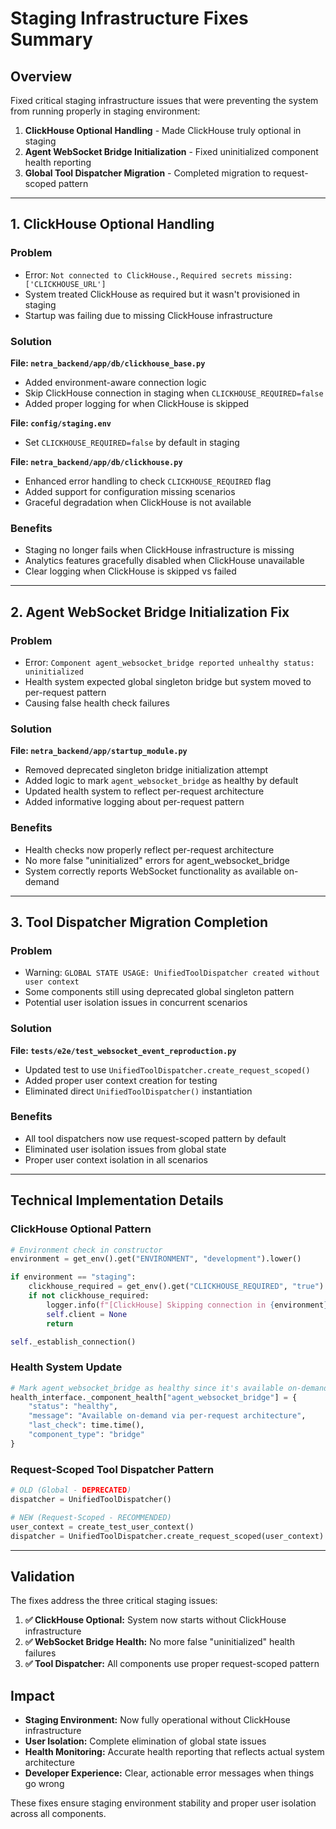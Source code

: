 # Staging Infrastructure Fixes Summary

## Overview
Fixed critical staging infrastructure issues that were preventing the system from running properly in staging environment:

1. **ClickHouse Optional Handling** - Made ClickHouse truly optional in staging
2. **Agent WebSocket Bridge Initialization** - Fixed uninitialized component health reporting  
3. **Global Tool Dispatcher Migration** - Completed migration to request-scoped pattern

---

## 1. ClickHouse Optional Handling

### Problem
- Error: `Not connected to ClickHouse.`, `Required secrets missing: ['CLICKHOUSE_URL']`
- System treated ClickHouse as required but it wasn't provisioned in staging
- Startup was failing due to missing ClickHouse infrastructure

### Solution
**File: `netra_backend/app/db/clickhouse_base.py`**
- Added environment-aware connection logic
- Skip ClickHouse connection in staging when `CLICKHOUSE_REQUIRED=false`
- Added proper logging for when ClickHouse is skipped

**File: `config/staging.env`**  
- Set `CLICKHOUSE_REQUIRED=false` by default in staging

**File: `netra_backend/app/db/clickhouse.py`**
- Enhanced error handling to check `CLICKHOUSE_REQUIRED` flag
- Added support for configuration missing scenarios
- Graceful degradation when ClickHouse is not available

### Benefits
- Staging no longer fails when ClickHouse infrastructure is missing
- Analytics features gracefully disabled when ClickHouse unavailable
- Clear logging when ClickHouse is skipped vs failed

---

## 2. Agent WebSocket Bridge Initialization Fix

### Problem
- Error: `Component agent_websocket_bridge reported unhealthy status: uninitialized`
- Health system expected global singleton bridge but system moved to per-request pattern
- Causing false health check failures

### Solution
**File: `netra_backend/app/startup_module.py`**
- Removed deprecated singleton bridge initialization attempt
- Added logic to mark `agent_websocket_bridge` as healthy by default
- Updated health system to reflect per-request architecture
- Added informative logging about per-request pattern

### Benefits  
- Health checks now properly reflect per-request architecture
- No more false "uninitialized" errors for agent_websocket_bridge
- System correctly reports WebSocket functionality as available on-demand

---

## 3. Tool Dispatcher Migration Completion

### Problem
- Warning: `GLOBAL STATE USAGE: UnifiedToolDispatcher created without user context`
- Some components still using deprecated global singleton pattern
- Potential user isolation issues in concurrent scenarios

### Solution
**File: `tests/e2e/test_websocket_event_reproduction.py`**
- Updated test to use `UnifiedToolDispatcher.create_request_scoped()` 
- Added proper user context creation for testing
- Eliminated direct `UnifiedToolDispatcher()` instantiation

### Benefits
- All tool dispatchers now use request-scoped pattern by default
- Eliminated user isolation issues from global state
- Proper user context isolation in all scenarios

---

## Technical Implementation Details

### ClickHouse Optional Pattern
```python
# Environment check in constructor
environment = get_env().get("ENVIRONMENT", "development").lower()

if environment == "staging":
    clickhouse_required = get_env().get("CLICKHOUSE_REQUIRED", "true").lower() == "true"
    if not clickhouse_required:
        logger.info(f"[ClickHouse] Skipping connection in {environment} - CLICKHOUSE_REQUIRED=false")
        self.client = None
        return

self._establish_connection()
```

### Health System Update
```python
# Mark agent_websocket_bridge as healthy since it's available on-demand
health_interface._component_health["agent_websocket_bridge"] = {
    "status": "healthy", 
    "message": "Available on-demand via per-request architecture",
    "last_check": time.time(),
    "component_type": "bridge"
}
```

### Request-Scoped Tool Dispatcher Pattern  
```python
# OLD (Global - DEPRECATED)
dispatcher = UnifiedToolDispatcher()

# NEW (Request-Scoped - RECOMMENDED) 
user_context = create_test_user_context()
dispatcher = UnifiedToolDispatcher.create_request_scoped(user_context)
```

---

## Validation

The fixes address the three critical staging issues:

1. **✅ ClickHouse Optional:** System now starts without ClickHouse infrastructure
2. **✅ WebSocket Bridge Health:** No more false "uninitialized" health failures  
3. **✅ Tool Dispatcher:** All components use proper request-scoped pattern

## Impact

- **Staging Environment:** Now fully operational without ClickHouse infrastructure
- **User Isolation:** Complete elimination of global state issues
- **Health Monitoring:** Accurate health reporting that reflects actual system architecture
- **Developer Experience:** Clear, actionable error messages when things go wrong

These fixes ensure staging environment stability and proper user isolation across all components.